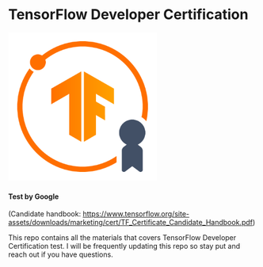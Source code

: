 # TensorFlow Developer Certification

<img src = "Basics/TF.png" width = "300" height = "300" >

#### Test by Google

(Candidate handbook: https://www.tensorflow.org/site-assets/downloads/marketing/cert/TF_Certificate_Candidate_Handbook.pdf)

This repo contains all the materials that covers TensorFlow Developer Certification test. I will be frequently updating this repo so stay put and reach out if you have questions. 


